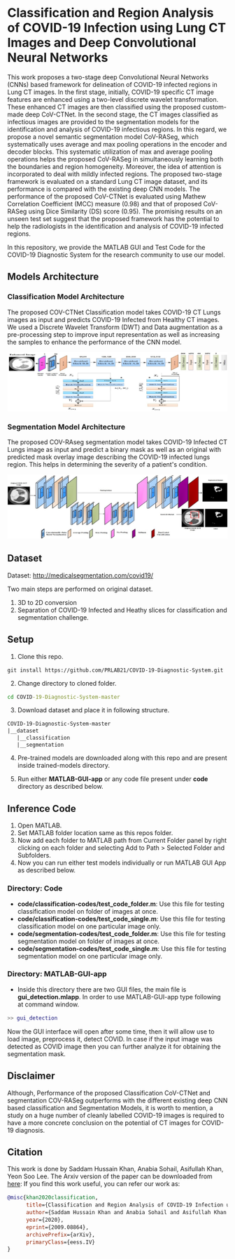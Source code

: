 # Classification and Region Analysis of COVID-19 Infection using Lung CT Images and Deep Convolutional Neural Networks

This work proposes a two-stage deep Convolutional Neural Networks (CNNs) based framework for delineation of COVID-19 infected regions in Lung CT images. In the first stage, initially, COVID-19 specific CT image features are enhanced using a two-level discrete wavelet transformation. These enhanced CT images are then classified using the proposed custom-made deep CoV-CTNet. In the second stage, the CT images classified as infectious images are provided to the segmentation models for the identification and analysis of COVID-19 infectious regions. In this regard, we propose a novel semantic segmentation model CoV-RASeg, which systematically uses average and max pooling operations in the encoder and decoder blocks. This systematic utilization of max and average pooling operations helps the proposed CoV-RASeg in simultaneously learning both the boundaries and region homogeneity. Moreover, the idea of attention is incorporated to deal with mildly infected regions. The proposed two-stage framework is evaluated on a standard Lung CT image dataset, and its performance is compared with the existing deep CNN models. The performance of the proposed CoV-CTNet is evaluated using Mathew Correlation Coefficient (MCC) measure (0.98) and that of proposed CoV-RASeg using Dice Similarity (DS) score (0.95). The promising results on an unseen test set suggest that the proposed framework has the potential to help the radiologists in the identification and analysis of COVID-19 infected regions.

In this repository, we provide the MATLAB GUI and Test Code for the COVID-19 Diagnostic System for the research community to use our model.

## Models Architecture

### Classification Model Architecture

The proposed COV-CTNet Classification model takes COVID-19 CT Lungs images as input and predicts COVID-19 Infected from Healthy CT images. We used a Discrete Wavelet Transform (DWT) and Data augmentation as a pre-processing step to improve input representation as well as increasing the samples to enhance the performance of the CNN model.

![Classification Model Architecture](https://github.com/PRLAB21/COVID-19-Diagnostic-System/blob/main/COV-CTNet%20Classification%20Architecture.jpg "Classification Model Architecture")

### Segmentation Model Architecture

The proposed COV-RAseg segmentation model takes COVID-19 Infected CT Lungs image as input and predict a binary mask as well as an original with predicted mask overlay image describing the COVID-19 infected lungs region. This helps in determining the severity of a patient's condition.

![Segmentation Model Architecture](https://github.com/PRLAB21/COVID-19-Diagnostic-System/blob/main/COV-RASeg%20Segmentation%20Architecture.jpg "Segmentation Model Architecture")

## Dataset

Dataset: <http://medicalsegmentation.com/covid19/>

Two main steps are performed on original dataset.

1. 3D to 2D conversion
2. Separation of COVID-19 Infected and Heathy slices for classification and segmentation challenge.

## Setup

1. Clone this repo.

```git bash
git install https://github.com/PRLAB21/COVID-19-Diagnostic-System.git
```

2. Change directory to cloned folder.

```cmd
cd COVID-19-Diagnostic-System-master
```

3. Download dataset and place it in following structure.

```text
COVID-19-Diagnostic-System-master
|__dataset
   |__classification
   |__segmentation
```

4. Pre-trained models are downloaded along with this repo and are present inside trained-models directory.

5. Run either **MATLAB-GUI-app** or any code file present under **code** directory as described below.

## Inference Code

1. Open MATLAB.
2. Set MATLAB folder location same as this repos folder.
3. Now add each folder to MATLAB path from Current Folder panel by right clicking on each folder and selecting Add to Path > Selected Folder and Subfolders.
4. Now you can run either test models individually or run MATLAB GUI App as described below.

### Directory: Code

-   **code/classification-codes/test_code_folder.m**: Use this file for testing classification model on folder of images at once.
-   **code/classification-codes/test_code_single.m**: Use this file for testing classification model on one particular image only.
-   **code/segmentation-codes/test_code_folder.m**: Use this file for testing segmentation model on folder of images at once.
-   **code/segmentation-codes/test_code_single.m**: Use this file for testing segmentation model on one particular image only.

### Directory: MATLAB-GUI-app

-   Inside this directory there are two GUI files, the main file is **gui_detection.mlapp**. In order to use MATLAB-GUI-app type following at command window.

```MATLAB
>> gui_detection
```

Now the GUI interface will open after some time, then it will allow use to load image, preprocess it, detect COVID. In case if the input image was detected as COVID image then you can further analyze it for obtaining the segmentation mask.

## Disclaimer

Although, Performance of the proposed Classification CoV-CTNet and segmentation COV-RASeg outperforms with the different existing deep CNN based classification and Segmentation Models, it is worth to mention, a study on a huge number of cleanly labelled COVID-19 images is required to have a more concrete conclusion on the potential of CT images for COVID-19 diagnosis.

## Citation

This work is done by Saddam Hussain Khan, Anabia Sohail, Asifullah Khan, Yeon Soo Lee. The Arxiv version of the paper can be downloaded from [here](https://arxiv.org/abs/2009.08864):
If you find this work useful, you can refer our work as:

```Bibtex formatted citation
@misc{khan2020classification,
      title={Classification and Region Analysis of COVID-19 Infection using Lung CT Images and Deep Convolutional Neural Networks},
      author={Saddam Hussain Khan and Anabia Sohail and Asifullah Khan and Yeon Soo Lee},
      year={2020},
      eprint={2009.08864},
      archivePrefix={arXiv},
      primaryClass={eess.IV}
}
```
